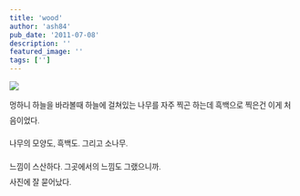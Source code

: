```yaml
---
title: 'wood'
author: 'ash84'
pub_date: '2011-07-08'
description: ''
featured_image: ''
tags: ['']
---
```



![](http://ash84.net/wp-content/uploads/1/cfile29.uf.171EAB354E175BF71AB9DB.jpg)

<div style="line-height: 2; "><span style="font-size: 10pt; "><span style="font-family: Dotum; ">멍하니 하늘을 바라볼때 </span></span><span style="font-size: 10pt; "><span style="font-family: Dotum; ">하늘에 걸쳐있는 나무를 자주 찍곤 하는데 </span></span>  
<span style="font-size: 10pt; "><span style="font-family: Dotum; ">흑백으로 찍은건 이게 처음이었다. </span></span>

<span style="font-size: 10pt; "><span style="font-family: Dotum; ">나무의 모양도, 흑백도. 그리고 소나무. </span></span>

<span style="font-size: 10pt; "><span style="font-family: Dotum; ">느낌이 스산하다. 그곳에서의 느낌도 그랬으니까. </span></span>  
<span style="font-size: 10pt; "><span style="font-family: Dotum; ">사진에 잘 묻어났다.  </span></span>

</div><div></div>

